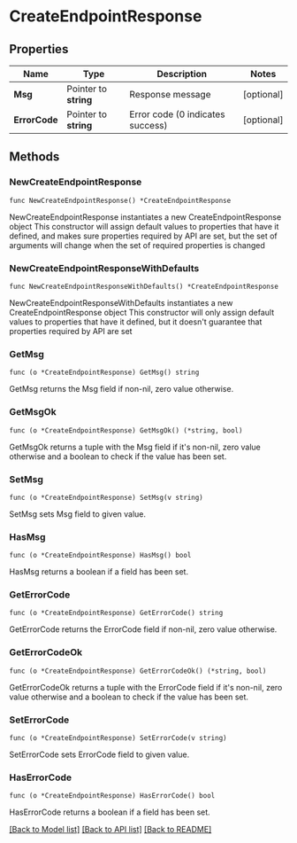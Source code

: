 # CreateEndpointResponse

## Properties

Name | Type | Description | Notes
------------ | ------------- | ------------- | -------------
**Msg** | Pointer to **string** | Response message | [optional] 
**ErrorCode** | Pointer to **string** | Error code (0 indicates success) | [optional] 

## Methods

### NewCreateEndpointResponse

`func NewCreateEndpointResponse() *CreateEndpointResponse`

NewCreateEndpointResponse instantiates a new CreateEndpointResponse object
This constructor will assign default values to properties that have it defined,
and makes sure properties required by API are set, but the set of arguments
will change when the set of required properties is changed

### NewCreateEndpointResponseWithDefaults

`func NewCreateEndpointResponseWithDefaults() *CreateEndpointResponse`

NewCreateEndpointResponseWithDefaults instantiates a new CreateEndpointResponse object
This constructor will only assign default values to properties that have it defined,
but it doesn't guarantee that properties required by API are set

### GetMsg

`func (o *CreateEndpointResponse) GetMsg() string`

GetMsg returns the Msg field if non-nil, zero value otherwise.

### GetMsgOk

`func (o *CreateEndpointResponse) GetMsgOk() (*string, bool)`

GetMsgOk returns a tuple with the Msg field if it's non-nil, zero value otherwise
and a boolean to check if the value has been set.

### SetMsg

`func (o *CreateEndpointResponse) SetMsg(v string)`

SetMsg sets Msg field to given value.

### HasMsg

`func (o *CreateEndpointResponse) HasMsg() bool`

HasMsg returns a boolean if a field has been set.

### GetErrorCode

`func (o *CreateEndpointResponse) GetErrorCode() string`

GetErrorCode returns the ErrorCode field if non-nil, zero value otherwise.

### GetErrorCodeOk

`func (o *CreateEndpointResponse) GetErrorCodeOk() (*string, bool)`

GetErrorCodeOk returns a tuple with the ErrorCode field if it's non-nil, zero value otherwise
and a boolean to check if the value has been set.

### SetErrorCode

`func (o *CreateEndpointResponse) SetErrorCode(v string)`

SetErrorCode sets ErrorCode field to given value.

### HasErrorCode

`func (o *CreateEndpointResponse) HasErrorCode() bool`

HasErrorCode returns a boolean if a field has been set.


[[Back to Model list]](../README.md#documentation-for-models) [[Back to API list]](../README.md#documentation-for-api-endpoints) [[Back to README]](../README.md)


